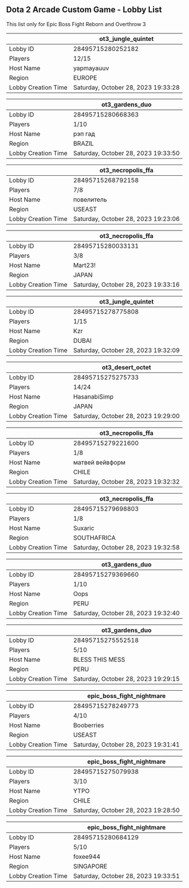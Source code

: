 ## Dota 2 Arcade Custom Game - Lobby List

This list only for Epic Boss Fight Reborn and Overthrow 3

|  | ot3_jungle_quintet |
| ------ | ------ |
| Lobby ID | 28495715280252182 |
| Players | 12/15 |
| Host Name | yapmayauuv |
| Region | EUROPE |
| Lobby Creation Time | Saturday, October 28, 2023 19:33:28 |


|  | ot3_gardens_duo |
| ------ | ------ |
| Lobby ID | 28495715280668363 |
| Players | 1/10 |
| Host Name | рэп гад |
| Region | BRAZIL |
| Lobby Creation Time | Saturday, October 28, 2023 19:33:50 |


|  | ot3_necropolis_ffa |
| ------ | ------ |
| Lobby ID | 28495715268792158 |
| Players | 7/8 |
| Host Name | повелитель |
| Region | USEAST |
| Lobby Creation Time | Saturday, October 28, 2023 19:23:06 |


|  | ot3_necropolis_ffa |
| ------ | ------ |
| Lobby ID | 28495715280033131 |
| Players | 3/8 |
| Host Name | Mart23! |
| Region | JAPAN |
| Lobby Creation Time | Saturday, October 28, 2023 19:33:16 |


|  | ot3_jungle_quintet |
| ------ | ------ |
| Lobby ID | 28495715278775808 |
| Players | 1/15 |
| Host Name | Kzr |
| Region | DUBAI |
| Lobby Creation Time | Saturday, October 28, 2023 19:32:09 |


|  | ot3_desert_octet |
| ------ | ------ |
| Lobby ID | 28495715275275733 |
| Players | 14/24 |
| Host Name | HasanabiSimp |
| Region | JAPAN |
| Lobby Creation Time | Saturday, October 28, 2023 19:29:00 |


|  | ot3_necropolis_ffa |
| ------ | ------ |
| Lobby ID | 28495715279221600 |
| Players | 1/8 |
| Host Name | матвей вейвформ |
| Region | CHILE |
| Lobby Creation Time | Saturday, October 28, 2023 19:32:32 |


|  | ot3_necropolis_ffa |
| ------ | ------ |
| Lobby ID | 28495715279698803 |
| Players | 1/8 |
| Host Name | Suxaric |
| Region | SOUTHAFRICA |
| Lobby Creation Time | Saturday, October 28, 2023 19:32:58 |


|  | ot3_gardens_duo |
| ------ | ------ |
| Lobby ID | 28495715279369660 |
| Players | 1/10 |
| Host Name | Oops |
| Region | PERU |
| Lobby Creation Time | Saturday, October 28, 2023 19:32:40 |


|  | ot3_gardens_duo |
| ------ | ------ |
| Lobby ID | 28495715275552518 |
| Players | 5/10 |
| Host Name | BLESS THIS MESS |
| Region | PERU |
| Lobby Creation Time | Saturday, October 28, 2023 19:29:15 |


|  | epic_boss_fight_nightmare |
| ------ | ------ |
| Lobby ID | 28495715278249773 |
| Players | 4/10 |
| Host Name | Booberries |
| Region | USEAST |
| Lobby Creation Time | Saturday, October 28, 2023 19:31:41 |


|  | epic_boss_fight_nightmare |
| ------ | ------ |
| Lobby ID | 28495715275079938 |
| Players | 3/10 |
| Host Name | YTPO |
| Region | CHILE |
| Lobby Creation Time | Saturday, October 28, 2023 19:28:50 |


|  | epic_boss_fight_nightmare |
| ------ | ------ |
| Lobby ID | 28495715280684129 |
| Players | 5/10 |
| Host Name | foxee944 |
| Region | SINGAPORE |
| Lobby Creation Time | Saturday, October 28, 2023 19:33:51 |


